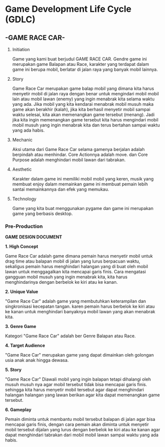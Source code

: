 # Game Development Life Cycle (GDLC)

## -GAME RACE CAR-

1. Initiation
   <p> Game yang kami buat berjudul GAME RACE CAR. Gendre game ini merupakan game Balapan atau Race, karakter yang terdapat dalam game ini berupa mobil, berlatar di jalan raya yang banyak mobil lainnya. <p>

2. Story
   <p> Game Race Car merupakan game balap mobil yang dimana kita harus menyetir mobil di jalan raya dengan benar untuk mengindari mobil mobil lain atau mobil lawan (enemy) yang ingin menabrak kita selama waktu yang ada. Jika mobil yang kita kendarai menabrak mobil musuh maka game akan berakhir (kalah), jika kita berhasil menyetir mobil sampai waktu selesai, kita akan memenangkan game tersebut (menang). Jadi jika kita ingin memenangkan game tersebut kita harus mengindari mobil mobil musuh yang ingin menabrak kita dan terus bertahan sampai waktu yang ada habis. <p> 

3. Mechanic
    <p> Aksi utama dari Game Race Car selama gamenya berjalan adalah berpindah atau menhindar. Core Actionnya adalah move. dan Core Purpose adalah menghindari mobil lawan dari tabrakan. <p>

4. Aesthetic
    <p> Karakter dalam game ini memiliki mobil mobil yang keren, musik yang membuat enjoy dalam memainkan game ini membuat pemain lebih santai memainkannya dan efek yang memukau. <p>

5. Technology
    <p> Game yang kita buat menggunakan pygame dan game ini merupakan game yang berbasis desktop. <p>
       
### Pre-Production
**GAME DESIGN DOCUMENT**

**1. High Concept**
    <p> Game Race Car adalah game dimana pemain harus menyetir mobil untuk drag time atau balapan mobil di jalan yang lurus berpacuan waktu, sekaligus pemain harus menghindari halangan yang di buat oleh mobil lawan untuk menggagalkan kita mencapai garis finis. Cara mengatasi gangguan mobil musuh yang ingin menabrak kita, kita harus menghindarinya dengan berbelok ke kiri atau ke kanan. <p>
   
**2. Unique Value**
    <p> "Game Race Car" adalah game yang membutuhkan keterampilan dan singkronisasi kecepatan tangan. karen pemain harus berbelok ke kiri atau ke kanan untuk menghindari banyaknya mobil lawan yang akan menabrak kita. <p>
       
**3. Genre Game**
    <p> Kategori "Game Race Car" adalah ber Genre Balapan atau Race. <p>
       
**4. Target Audience**
    <p> "Game Race Car" merupakan game yang dapat dimainkan oleh golongan usia anak anak hingga dewasa. <p>
       
**5. Story**
    <p> "Game Race Car" Diawali mobil yang ingin balapan tetapi dihalangi oleh musuh musuh nya agar mobil tersebut tidak bisa mencapai garis finis. sehingga kita harus menyetir mobil tersebut agar dapat menghindari halangan halangan yang lawan berikan agar kita dapat memenangkan game tersebut. <p>
       
**6. Gameplay**
    <p> Pemain diminta untuk membantu mobil tersebut balapan di jalan agar bisa mencapai garis finis, dengan cara pemain akan diminta untuk menyetir mobil tersebut dijalan yang lurus dengan berbelok ke kiri atau ke kanan agar dapat menghindari tabrakan dari mobil mobil lawan sampai waktu yang ada habis. <p>
